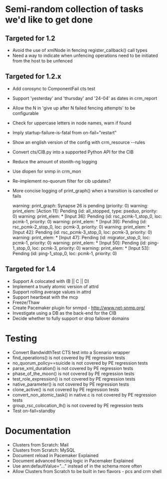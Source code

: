 # Semi-random collection of tasks we'd like to get done

## Targeted for 1.2
- Avoid the use of xmlNode in fencing register_callback() call types
- Need a way to indicate when unfencing operations need to be initiated from the host to be unfenced

## Targeted for 1.2.x

- Add corosync to ComponentFail cts test
- Support 'yesterday' and 'thursday' and '24-04' as dates in crm_report 
- Allow the N in 'give up after N failed fencing attempts' to be configurable 
- Check for uppercase letters in node names, warn if found
- Imply startup-failure-is-fatal from on-fail="restart" 
- Show an english version of the config with crm_resource --rules
- Convert cts/CIB.py into a supported Python API for the CIB
- Reduce the amount of stonith-ng logging
- Use dlopen for snmp in crm_mon
- Re-implement no-quorum filter for cib updates?
- More concise logging of print_graph() when a transition is cancelled or fails

    warning: print_graph: Synapse 26 is pending (priority: 0)
    warning: print_elem:     [Action 11]: Pending (id: all_stopped, type: pseduo, priority: 0)
    warning: print_elem:      * [Input 36]: Pending (id: rsc_pcmk-1_stop_0, loc: pcmk-1, priority: 0)
    warning: print_elem:      * [Input 39]: Pending (id: rsc_pcmk-2_stop_0, loc: pcmk-3, priority: 0)
    warning: print_elem:      * [Input 42]: Pending (id: rsc_pcmk-3_stop_0, loc: pcmk-3, priority: 0)
    warning: print_elem:      * [Input 47]: Pending (id: migrator_stop_0, loc: pcmk-1, priority: 0)
    warning: print_elem:      * [Input 50]: Pending (id: ping-1_stop_0, loc: pcmk-3, priority: 0)
    warning: print_elem:      * [Input 53]: Pending (id: ping-1_stop_0, loc: pcmk-1, priority: 0)


## Targeted for 1.4

- Support A colocated with (B || C || D)
- Implement a truely atomic version of attrd
- Support rolling average values in attrd
- Support heartbeat with the mcp
- Freeze/Thaw
- Create Pacemaker plugin for snmpd - http://www.net-snmp.org/
- Investigate using a DB as the back-end for the CIB
- Decide whether to fully support or drop failover domains

# Testing
- Convert BandwidthTest CTS test into a Scenario wrapper
- find_operations() is not covered by PE regression tests
- no_quorum_policy==suicide is not covered by PE regression tests
- parse_xml_duration() is not covered by PE regression tests
- phase_of_the_moon() is not covered by PE regression tests
- test_role_expression() is not covered by PE regression tests
- native_parameter() is not covered by PE regression tests
- clone_active() is not covered by PE regression tests
- convert_non_atomic_task() in native.c is not covered by PE regression tests
- group_rsc_colocation_lh() is not covered by PE regression tests
- Test on-fail=standby

# Documentation
- Clusters from Scratch: Mail
- Clusters from Scratch: MySQL
- Document reload in Pacemaker Explained
- Document advanced fencing logic in Pacemaker Explained
- Use ann:defaultValue="..." instead of <optional> in the schema more often
- Allow Clusters from Scratch to be built in two flavors - pcs and crm shell
